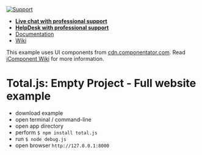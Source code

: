 [![Support](https://www.totaljs.com/img/button-support.png)](https://www.totaljs.com/support/)

- [__Live chat with professional support__](https://messenger.totaljs.com)
- [__HelpDesk with professional support__](https://helpdesk.totaljs.com)
- [Documentation](https://docs.totaljs.com)
- [Wiki](https://wiki.totaljs.com)

This example uses UI components from [cdn.componentator.com](https://cdn.componentator.com). Read [jComponent Wiki](https://wiki.totaljs.com/jcomponent/11-components/) for more information.

# Total.js: Empty Project - Full website example

- download example
- open terminal / command-line
- open app directory
- perform `$ npm install total.js`
- run `$ node debug.js`
- open browser `http://127.0.0.1:8000`